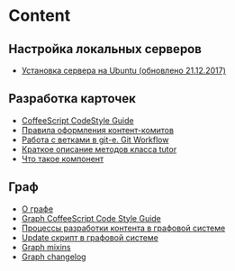 Content
======

## Настройка локальных серверов

* [Установка сервера на Ubuntu (обновлено 21.12.2017)](SetupForUbuntu.md)


## Разработка карточек

* [CoffeeScript CodeStyle Guide](code-guide.md)
* [Правила оформления контент-комитов](content-commits.md)
* [Работа с ветками в git-е. Git Workflow](workflow-git.md)
* [Краткое описание методов класса tutor](tutor.t.md)
* [Что такое компонент](component.md)


## Граф

* [О графе](about_graph.md)
* [Graph CoffeeScript Code Style Guide](graph_code_guide.md)
* [Процессы разработки контента в графовой системе](content-2.md)
* [Update скрипт в графовой системе](update_script.md)
* [Graph mixins](graph_mixins.md)
* [Graph changelog](graph_changelog.md)
